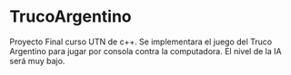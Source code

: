 # TrucoArgentino
Proyecto Final curso UTN de c++. Se implementara el juego del Truco Argentino para jugar por consola contra la computadora. El nivel de la IA será muy bajo.
